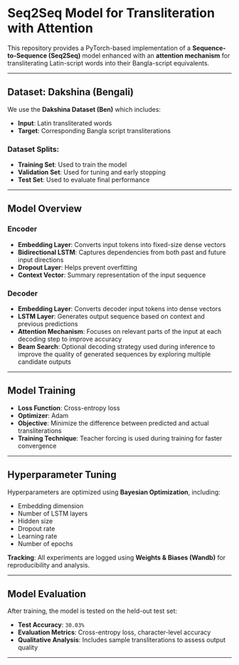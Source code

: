 # Seq2Seq Model for Transliteration with Attention

This repository provides a PyTorch-based implementation of a **Sequence-to-Sequence (Seq2Seq)** model enhanced with an **attention mechanism** for transliterating Latin-script words into their Bangla-script equivalents.

---

##  Dataset: Dakshina (Bengali)

We use the **Dakshina Dataset (Ben)** which includes:
- **Input**: Latin transliterated words  
- **Target**: Corresponding Bangla script transliterations  

###  Dataset Splits:
- **Training Set**: Used to train the model  
- **Validation Set**: Used for tuning and early stopping  
- **Test Set**: Used to evaluate final performance

---

##  Model Overview

###  Encoder
- **Embedding Layer**: Converts input tokens into fixed-size dense vectors  
- **Bidirectional LSTM**: Captures dependencies from both past and future input directions  
- **Dropout Layer**: Helps prevent overfitting  
- **Context Vector**: Summary representation of the input sequence  

###  Decoder
- **Embedding Layer**: Converts decoder input tokens into dense vectors  
- **LSTM Layer**: Generates output sequence based on context and previous predictions  
- **Attention Mechanism**: Focuses on relevant parts of the input at each decoding step to improve accuracy
- **Beam Search**: Optional decoding strategy used during inference to improve the quality of generated sequences by exploring multiple candidate outputs
---

##  Model Training

- **Loss Function**: Cross-entropy loss  
- **Optimizer**: Adam  
- **Objective**: Minimize the difference between predicted and actual transliterations  
- **Training Technique**: Teacher forcing is used during training for faster convergence

---

##  Hyperparameter Tuning

Hyperparameters are optimized using **Bayesian Optimization**, including:
- Embedding dimension  
- Number of LSTM layers  
- Hidden size  
- Dropout rate  
- Learning rate  
- Number of epochs  

**Tracking**: All experiments are logged using **Weights & Biases (Wandb)** for reproducibility and analysis.

---

##  Model Evaluation

After training, the model is tested on the held-out test set:
- **Test Accuracy**: `30.03%`  
- **Evaluation Metrics**: Cross-entropy loss, character-level accuracy  
- **Qualitative Analysis**: Includes sample transliterations to assess output quality

---

